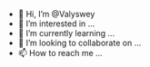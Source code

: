 - 👋 Hi, I’m @Valyswey
- 👀 I’m interested in ...
- 🌱 I’m currently learning ...
- 💞️ I’m looking to collaborate on ...
- 📫 How to reach me ...

<!---
Valyswey/Valyswey is a ✨ special ✨ repository because its `README.md` (this file) appears on your GitHub profile.
You can click the Preview link to take a look at your changes.
--->
